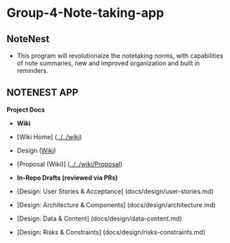 # Group-4-Note-taking-app
## NoteNest
 - This program will revolutionaize the notetaking norms, with capabilities of note summaries, new and improved organization and built in reminders.

## NOTENEST APP
**Project Docs**

- **Wiki**

- [Wiki Home] ([../../wiki](https://github.com/tharanyj1-a11y/Group-4-Note-taking-app/wiki))

- Design ([Wiki](https://github.com/tharanyj1-a11y/Group-4-Note-taking-app/wiki/Design))

- [Proposal (Wiki)] ([../../wiki/Proposal](https://github.com/tharanyj1-a11y/Group-4-Note-taking-app/wiki#proposal))

- **In-Repo Drafts (reviewed via PRs)**

- [Design: User Stories & Acceptance] (docs/design/user-stories.md)

- [Design: Architecture & Components] (docs/design/architecture.md)

- [Design: Data & Content] (docs/design/data-content.md)

- [Design: Risks & Constraints] (docs/design/risks-constraints.md)
